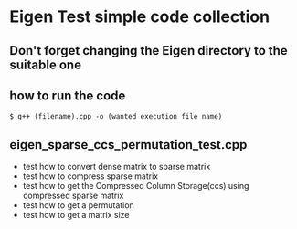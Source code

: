 # Eigen Test simple code collection

## Don't forget changing the Eigen directory to the suitable one

## how to run the code
```
$ g++ (filename).cpp -o (wanted execution file name)
```

## eigen_sparse_ccs_permutation_test.cpp

- test how to convert dense matrix to sparse matrix
- test how to compress sparse matrix
- test how to get the Compressed Column Storage(ccs) using compressed sparse matrix
- test how to get a permutation
- test how to get a matrix size
